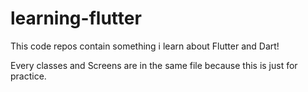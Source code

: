# learning-flutter
This code repos contain something i learn about Flutter and Dart!


Every classes and Screens are in the same file because this is just for practice. 
